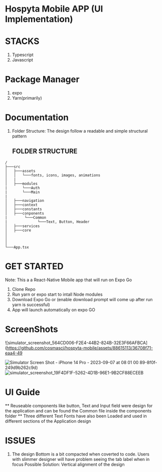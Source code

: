 # Hospyta Mobile APP (UI Implementation)

# STACKS
1. Typescript
2. Javascript
# Package Manager
1. expo
2. Yarn(primarily)


# Documentation
1. Folder Structure: The design follow a readable and simple structural pattern

   ## FOLDER STRUCTURE
```
/ 
├───src
│   ├───assets      
│   │   └───fonts, icons, images, animations
│   |
│   ├───modules
|       └───Auth
|       └───Main    
|
│   ├───navigation     
│   ├───context
│   ├───constants    
│   ├───conponents
|        └───Common 
|              └───Text, Button, Header  
│   ├───services   
│   ├───core   
│        
│
│        
└───App.tsx
```

# GET STARTED
Note: This a a React-Native Mobile app that will run on Expo Go

1. Clone Repo
2. Run yarn or expo start to intall Node modules
3. Download Expo Go or (enable download prompt will come up after run yarn is successful)
4. App will launch automatically on expo GO
   
# ScreenShots
![simulator_screenshot_564CD006-F2E4-44B2-824B-32E3F66AFBCA](https://github.com/cosmascj/hospyta-mobile/assets/88615113/36708f71-eaa4-49

![Simulator Screen Shot - iPhone 14 Pro - 2023-09-07 at 08 01 00](https://github.com/cosmascj/hospyta-mobile/assets/88615113/9a000de1-a00e-4d93-8bcb-a378e0b87487)
89-8f0f-249d9b262c9d)
![simulator_screenshot_19F4DF1F-5262-4D1B-96E1-9B2CF88ECEEB](https://github.com/cosmascj/hospyta-mobile/assets/88615113/d77d3909-5e3e-48ca-b6b6-5b9551c24306)

# UI Guide
** Reuseable components like button, Text and Input field were design for the application and can be found the Common file inside the components folder
** Three different Text Fonts have also been Loaded and used in different sections of the Application design

# ISSUES

1. The design Bottom is a bit compacted when coverted to code. Users with slimmer designer will have problem seeing the tab label when in focus
   Possible Solution: Vertical alignment of the design
   
